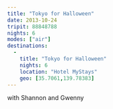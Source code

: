 ```yaml
---
title: "Tokyo for Halloween"
date: 2013-10-24
tripit: 88848788
nights: 6
modes: ["air"]
destinations:
  -
    title: "Tokyo for Halloween"
    nights: 6
    location: "Hotel MyStays"
    geo: [35.7061,139.78383]
---
```


with Shannon and Gwenny
